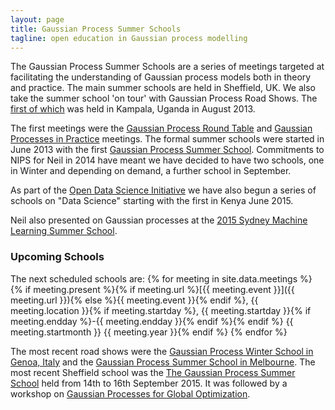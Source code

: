 ```yaml
---
layout: page
title: Gaussian Process Summer Schools
tagline: open education in Gaussian process modelling
---
```



The Gaussian Process Summer Schools are a series of meetings targeted at
facilitating the understanding of Gaussian process models both in theory
and practice. The main summer schools are held in Sheffield, UK. We also
take the summer school 'on tour' with Gaussian Process Road Shows. The
[first of which](./gpss14/) was held in Kampala, Uganda in August 2013.

The first meetings were the [Gaussian Process Round Table](../gprt/) and
[Gaussian Processes in Practice](../gpip/) meetings. The formal summer
schools were started in June 2013 with the first [Gaussian Process
Summer School](./gpss13). Commitments to NIPS for Neil in 2014 have
meant we have decided to have two schools, one in Winter and depending
on demand, a further school in September.

As part of the [Open Data Science
Initiative](http://ml.dcs.shef.ac.uk/odss/) we have also begun a series
of schools on "Data Science" starting with the first in Kenya June 2015.

Neil also presented on Gaussian processes at the [2015 Sydney
Machine Learning Summer
School](http://nbviewer.ipython.org/github/SheffieldML/notebook/blob/master/lab_classes/mlss/index.ipynb).

### Upcoming Schools

The next scheduled schools are:
{% for meeting in site.data.meetings %}
{% if meeting.present %}{% if meeting.url %}[{{ meeting.event }}]({{ meeting.url }}){% else %}{{ meeting.event }}{% endif %}, {{ meeting.location }}{% if meeting.startday %}, {{ meeting.startday }}{% if meeting.endday %}-{{ meeting.endday }}{% endif %}{% endif %} {{ meeting.startmonth }} {{ meeting.year }}{% endif %}
{% endfor %}

The most recent road shows were the [Gaussian Process Winter School in Genoa,
Italy](./gprs15a) and the [Gaussian Process Summer School in Melbourne](./gprs15b). The most recent Sheffield school was the [The
Gaussian Process Summer School](./gpss15) held from 14th to 16th
September 2015. It was followed by a workshop on [Gaussian Processes for Global Optimization](./gpgo15/).

